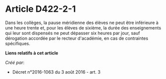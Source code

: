 # Article D422-2-1

Dans les collèges, la pause méridienne des élèves ne peut être inférieure à une heure trente et, pour les élèves de sixième,
la durée des enseignements qui leur sont dispensés ne peut dépasser six heures par jour, sauf dérogation accordée par le
recteur d'académie, en cas de contraintes spécifiques.

**Liens relatifs à cet article**

_Créé par_:

  - Décret n°2016-1063 du 3 août 2016 - art. 3
